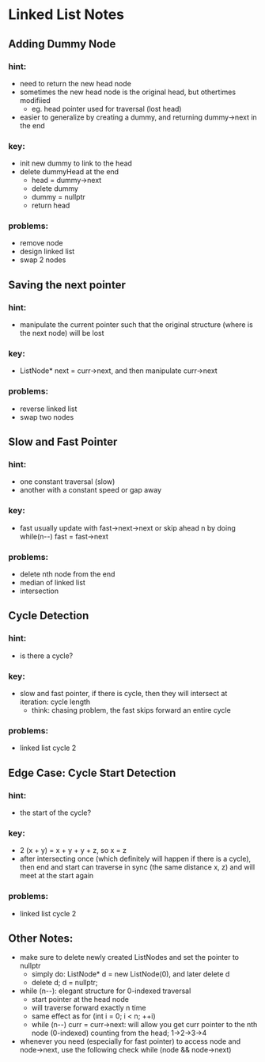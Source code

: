 # Linked List Notes

## Adding Dummy Node
### hint:
* need to return the new head node
* sometimes the new head node is the original head, but othertimes modifiied
  * eg. head pointer used for traversal (lost head)
* easier to generalize by creating a dummy, and returning dummy->next in the end
### key:
* init new dummy to link to the head
* delete dummyHead at the end
  * head = dummy->next
  * delete dummy
  * dummy = nullptr
  * return head
### problems:
  * remove node
  * design linked list
  * swap 2 nodes

## Saving the next pointer
### hint:
* manipulate the current pointer such that the original structure (where is the next node) will be lost
### key:
* ListNode* next = curr->next, and then manipulate curr->next
### problems:
  * reverse linked list
  * swap two nodes



## Slow and Fast Pointer
### hint:
* one constant traversal (slow)
* another with a constant speed or gap away
### key:
* fast usually update with fast->next->next or skip ahead n by doing while(n--) fast = fast->next
### problems:
  * delete nth node from the end
  * median of linked list
  * intersection

## Cycle Detection
### hint:
* is there a cycle?
### key:
* slow and fast pointer, if there is cycle, then they will intersect at iteration: cycle length
  * think: chasing problem, the fast skips forward an entire cycle
### problems:
  * linked list cycle 2


## Edge Case: Cycle Start Detection
### hint:
* the start of the cycle?
### key:
* 2 (x + y) = x + y + y + z, so x = z
* after intersecting once (which definitely will happen if there is a cycle), then end and start can traverse in sync (the same distance x, z) and will meet at the start again
### problems:
  * linked list cycle 2

## Other Notes:
* make sure to delete newly created ListNodes and set the pointer to nullptr
  * simply do: ListNode* d = new ListNode(0), and later delete d
  * delete d; d = nullptr;
* while (n--): elegant structure for 0-indexed traversal
  * start pointer at the head node
  * will traverse forward exactly n time
  * same effect as for (int i = 0; i < n; ++i)
  * while (n--) curr = curr->next: will allow you get curr pointer to the nth node (0-indexed) counting from the head; 1->2->3->4
* whenever you need (especially for fast pointer) to access node and node->next, use the following check while (node && node->next)
  
